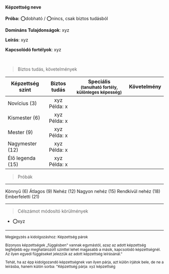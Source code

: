 #### Képzettség neve

**Próba:** ⭕dobható / ⭕nincs, csak biztos tudásból

**Domináns Tulajdonságok**: xyz

**Leírás**: xyz

**Kapcsolódó fortélyok**: xyz

<br />

> Biztos tudás, követelmények

| Képzettség szint | Biztos tudás  | Speciális <br /> <sub>(tanulható fortély, különleges  képesség)</sub> | Követelmény |
| ----- | :-----: | :-----: | :-----: |
| Novícius (3)     | xyz <br /> Példa: x |  |  |
| Kismester (6)    | xyz <br /> Példa: x  |  |  |
| Mester (9)       | xyz <br /> Példa: x  |  |  |
| Nagymester (12)  | xyz <br /> Példa: x  |  |  |
| Élő legenda (15) | xyz <br /> Példa: x  |  |  |

> Próbák

  ---------------------- --
  Könnyű (6)
  Átlagos (9)
  Nehéz (12)
  Nagyon nehéz (15)
  Rendkívül nehéz (18)
  Emberfeletti (21)
  ---------------------- --

> Célszámot módosító körülmények

- ⭕xyz

---

<sub>
Megjegyzés a kidolgozáshoz: Képzettség párok

Bizonyos képzettségek „függésben\" vannak egymástól, azaz az adott
képzettség legfeljebb egy meghatározott szinttel lehet magasabb a másik,
kapcsolódó képzettségnél. Az ilyen egyedi függéseket jelezzük az adott
képzettség leírásánál.\"

Tehát, ha az épp kidolgozandó képzettségnek van ilyen párja, azt külön
írjátok bele, de ne a leírásba, hanem külön sorba: \"Képzettség párja:
xyz képzettség
</sub>